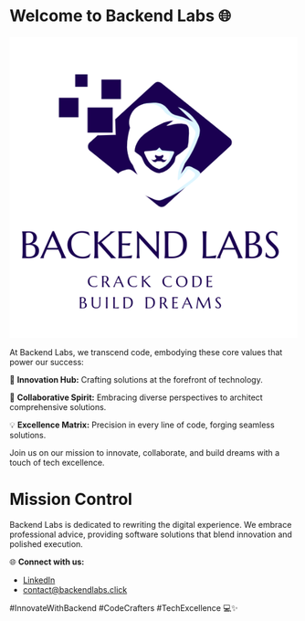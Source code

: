 # Welcome to Backend Labs 🌐

![logo](https://github.com/back-end-labs/.github/raw/main/profile/backendlabs.png)

At Backend Labs, we transcend code, embodying these core values that power our success:

🚀 **Innovation Hub:** Crafting solutions at the forefront of technology.

🤝 **Collaborative Spirit:** Embracing diverse perspectives to architect comprehensive solutions.

💡 **Excellence Matrix:** Precision in every line of code, forging seamless solutions.

Join us on our mission to innovate, collaborate, and build dreams with a touch of tech excellence.

# Mission Control
Backend Labs is dedicated to rewriting the digital experience. We embrace professional advice, providing software solutions that blend innovation and polished execution.

🌐 **Connect with us:**
- [LinkedIn](https://www.linkedin.com/company/backend-labs)
- [contact@backendlabs.click](mailto:contact@backendlabs.click)

#InnovateWithBackend #CodeCrafters #TechExcellence 💻✨

